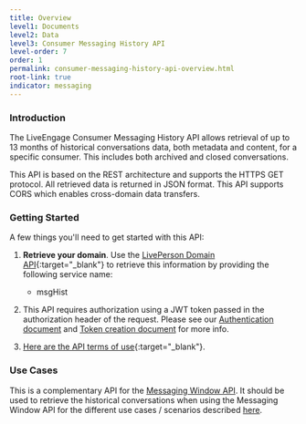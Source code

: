 ```yaml
---
title: Overview
level1: Documents
level2: Data
level3: Consumer Messaging History API
level-order: 7
order: 1
permalink: consumer-messaging-history-api-overview.html
root-link: true
indicator: messaging
---
```

### Introduction

The LiveEngage Consumer Messaging History API allows retrieval of up to 13 months of historical conversations data, both metadata and content, for a specific consumer. This includes both archived and closed conversations.

This API is based on the REST architecture and supports the HTTPS GET protocol. All retrieved data is returned in JSON format. This API supports CORS which enables cross-domain data transfers.

### Getting Started

A few things you'll need to get started with this API:

1. **Retrieve your domain**. Use the [LivePerson Domain API](agent-domain-domain-api.html){:target="_blank"} to retrieve this information by providing the following service name:

	* msgHist

2. This API requires authorization using a JWT token passed in the authorization header of the request. Please see our [Authentication document](https://developers.liveperson.com/guides-authentication-introduction.html) and [Token creation document](https://developers.liveperson.com/consumer-int-getting-started.html) for more info.

3. [Here are the API terms of use](https://www.liveperson.com/policies/apitou){:target="_blank"}.

### Use Cases

This is a complementary API for the [Messaging Window API](https://developers.liveperson.com/consumer-int-overview.html). It should be used to retrieve the historical conversations when using the Messaging Window API for the different use cases / scenarios described [here](https://developers.liveperson.com/consumer-int-overview.html#use-cases).
